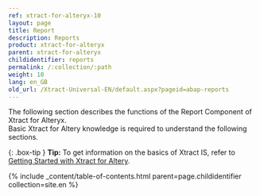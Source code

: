```yaml
---
ref: xtract-for-alteryx-10
layout: page
title: Report
description: Reports
product: xtract-for-alteryx
parent: xtract-for-alteryx
childidentifier: reports
permalink: /:collection/:path
weight: 10
lang: en_GB
old_url: /Xtract-Universal-EN/default.aspx?pageid=abap-reports
---
```


The following section describes the functions of the Report Component of Xtract for Alteryx. <br>
Basic Xtract for Altery knowledge is required to understand the following sections. <br>

{: .box-tip }
**Tip:** To get information on the basics of Xtract IS, refer to [Getting Started with Xtract for Altery](./getting-started). <br>

{% include _content/table-of-contents.html parent=page.childidentifier collection=site.en %}
